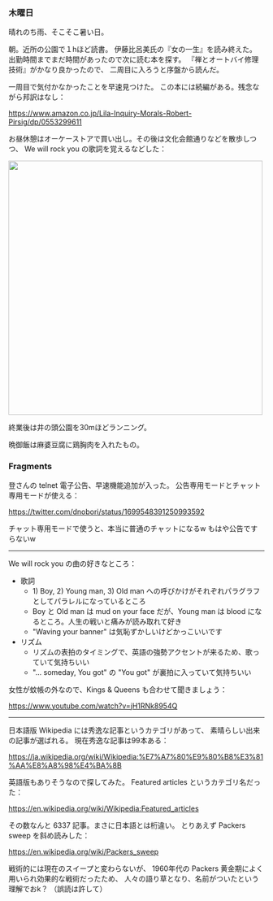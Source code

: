 ### 木曜日

晴れのち雨、そこそこ暑い日。

朝。近所の公園で１hほど読書。
伊藤比呂美氏の『女の一生』を読み終えた。
出勤時間までまだ時間があったので次に読む本を探す。
『禅とオートバイ修理技術』がかなり良かったので、
二周目に入ろうと序盤から読んだ。

一周目で気付かなかったことを早速見つけた。
この本には続編がある。残念ながら邦訳はなし：

https://www.amazon.co.jp/Lila-Inquiry-Morals-Robert-Pirsig/dp/0553299611

お昼休憩はオーケーストアで買い出し。その後は文化会館通りなどを散歩しつつ、
We will rock you の歌詞を覚えるなどした：

<img src="https://i.imgur.com/tHZKady.jpg" width="500">

終業後は井の頭公園を30mほどランニング。

晩御飯は麻婆豆腐に鶏胸肉を入れたもの。

### Fragments

登さんの telnet 電子公告、早速機能追加が入った。
公告専用モードとチャット専用モードが使える：

https://twitter.com/dnobori/status/1699548391250993592

チャット専用モードで使うと、本当に普通のチャットになるw
もはや公告ですらないw

---

We will rock you の曲の好きなところ：

- 歌詞
    - 1\) Boy, 2\) Young man, 3\) Old man への呼びかけがそれぞれパラグラフとしてパラレルになっているところ
    - Boy と Old man は mud on your face だが、Young man は blood になるところ。人生の戦いと痛みが読み取れて好き
    - "Waving your banner" は気恥ずかしいけどかっこいいです
- リズム
    - リズムの表拍のタイミングで、英語の強勢アクセントが来るため、歌っていて気持ちいい
    - "... someday, You got" の "You got" が裏拍に入っていて気持ちいい

女性が蚊帳の外なので、Kings & Queens も合わせて聞きましょう：

https://www.youtube.com/watch?v=jH1RNk8954Q

---

日本語版 Wikipedia には秀逸な記事というカテゴリがあって、
素晴らしい出来の記事が選ばれる。
現在秀逸な記事は99本ある：

https://ja.wikipedia.org/wiki/Wikipedia:%E7%A7%80%E9%80%B8%E3%81%AA%E8%A8%98%E4%BA%8B

英語版もありそうなので探してみた。
Featured articles というカテゴリ名だった：

https://en.wikipedia.org/wiki/Wikipedia:Featured_articles

その数なんと 6337 記事。まさに日本語とは桁違い。
とりあえず Packers sweep を斜め読みした：

https://en.wikipedia.org/wiki/Packers_sweep

戦術的には現在のスイープと変わらないが、
1960年代の Packers 黄金期によく用いられ効果的な戦術だったため、
人々の語り草となり、名前がついたという理解でおk？
（誤読は許して）
